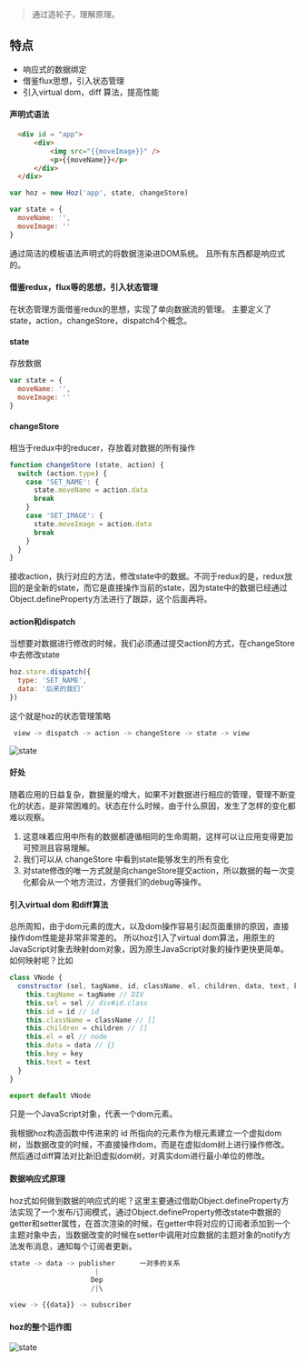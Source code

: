 > 通过造轮子，理解原理。

## 特点
- 响应式的数据绑定
- 借鉴flux思想，引入状态管理
- 引入virtual dom，diff 算法，提高性能

#### 声明式语法
```html
  <div id = "app">
      <div>
          <img src="{{moveImage}}" />
          <p>{{moveName}}</p>
      </div>
  </div>
```
```js
var hoz = new Hoz('app', state, changeStore)

var state = {
  moveName: '',
  moveImage: ''
}
```
通过简洁的模板语法声明式的将数据渲染进DOM系统。
且所有东西都是响应式的。

#### 借鉴redux，flux等的思想，引入状态管理
在状态管理方面借鉴redux的思想，实现了单向数据流的管理。
主要定义了state，action，changeStore，dispatch4个概念。
#### state
存放数据
```js
var state = {
  moveName: '',
  moveImage: ''
}
```
#### changeStore
相当于redux中的reducer，存放着对数据的所有操作
```js
function changeStore (state, action) {
  switch (action.type) {
    case 'SET_NAME': {
      state.moveName = action.data
      break
    }
    case 'SET_IMAGE': {
      state.moveImage = action.data
      break
    }
  }
}
```
接收action，执行对应的方法，修改state中的数据。不同于redux的是，redux放回的是全新的state，而它是直接操作当前的state，因为state中的数据已经通过Object.defineProperty方法进行了跟踪，这个后面再将。
#### action和dispatch
当想要对数据进行修改的时候，我们必须通过提交action的方式，在changeStore中去修改state
```js
hoz.store.dispatch({
  type: 'SET_NAME',
  data: '后来的我们'
})
```

这个就是hoz的状态管理策略
```js
 view -> dispatch -> action -> changeStore -> state -> view
```
![state](https://github.com/HolyZheng/Hoz/blob/master/images/state.png)

#### 好处
随着应用的日益复杂，数据量的增大，如果不对数据进行相应的管理，管理不断变化的状态，是非常困难的。状态在什么时候，由于什么原因，发生了怎样的变化都难以观察。
1. 这意味着应用中所有的数据都遵循相同的生命周期，这样可以让应用变得更加可预测且容易理解。
2. 我们可以从 changeStore 中看到state能够发生的所有变化
3. 对state修改的唯一方式就是向changeStore提交action，所以数据的每一次变化都会从一个地方流过，方便我们的debug等操作。

#### 引入virtual dom 和diff算法
总所周知，由于dom元素的庞大，以及dom操作容易引起页面重排的原因，直接操作dom性能是非常非常差的。
所以hoz引入了virtual dom算法，用原生的JavaScript对象去映射dom对象，因为原生JavaScript对象的操作更快更简单。
如何映射呢？比如
```js
class VNode {
  constructor (sel, tagName, id, className, el, children, data, text, key) {
    this.tagName = tagName // DIV
    this.sel = sel // div#id.class
    this.id = id // id
    this.className = className // []
    this.children = children // []
    this.el = el // node
    this.data = data // {}
    this.key = key
    this.text = text
  }
}

export default VNode
```
只是一个JavaScript对象，代表一个dom元素。

我根据hoz构造函数中传进来的 id 所指向的元素作为根元素建立一个虚拟dom树，当数据改变的时候，不直接操作dom，而是在虚拟dom树上进行操作修改。然后通过diff算法对比新旧虚拟dom树，对真实dom进行最小单位的修改。

#### 数据响应式原理
hoz式如何做到数据的响应式的呢？这里主要通过借助Object.defineProperty方法实现了一个发布/订阅模式，通过Object.defineProperty修改state中数据的getter和setter属性，在首次渲染的时候，在getter中将对应的订阅者添加到一个主题对象中去，当数据改变的时候在setter中调用对应数据的主题对象的notify方法发布消息，通知每个订阅者更新。
```js
state -> data -> publisher      一对多的关系
                     |
                    Dep
                    /|\

view -> {{data}} -> subscriber
```
#### hoz的整个运作图
![state](https://github.com/HolyZheng/Hoz/blob/master/images/hoz.png)
